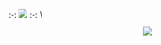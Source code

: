 :-: ![](https://i.postimg.cc/vTYr2SQy/IMG-4477.png) :-:
\
<p align=center> <img src=https://komarev.com/ghpvc/?username=villicrow&color=E270A4&style=flat-square&label=🍃>
